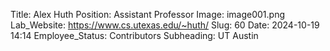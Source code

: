Title: Alex Huth
Position: Assistant Professor
Image: image001.png
Lab_Website: https://www.cs.utexas.edu/~huth/
Slug: 60
Date: 2024-10-19 14:14
Employee_Status: Contributors
Subheading: UT Austin 